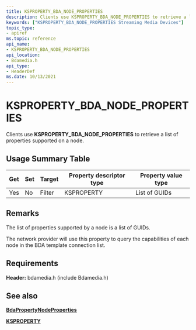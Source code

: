 ```yaml
---
title: KSPROPERTY_BDA_NODE_PROPERTIES
description: Clients use KSPROPERTY_BDA_NODE_PROPERTIES to retrieve a list of properties supported on a node.
keywords: ["KSPROPERTY_BDA_NODE_PROPERTIES Streaming Media Devices"]
topic_type:
- apiref
ms.topic: reference
api_name:
- KSPROPERTY_BDA_NODE_PROPERTIES
api_location:
- Bdamedia.h
api_type:
- HeaderDef
ms.date: 10/13/2021
---
```


# KSPROPERTY_BDA_NODE_PROPERTIES

Clients use **KSPROPERTY_BDA_NODE_PROPERTIES** to retrieve a list of properties supported on a node.

## Usage Summary Table

| Get | Set | Target | Property descriptor type | Property value type |
|--|--|--|--|--|
| Yes | No | Filter | KSPROPERTY | List of GUIDs |

## Remarks

The list of properties supported by a node is a list of GUIDs.

The network provider will use this property to query the capabilities of each node in the BDA template connection list.

## Requirements

**Header:** bdamedia.h (include Bdamedia.h)

## See also

[**BdaPropertyNodeProperties**](/windows-hardware/drivers/ddi/bdasup/nf-bdasup-bdapropertynodeproperties)

[**KSPROPERTY**](ksproperty-structure.md)
